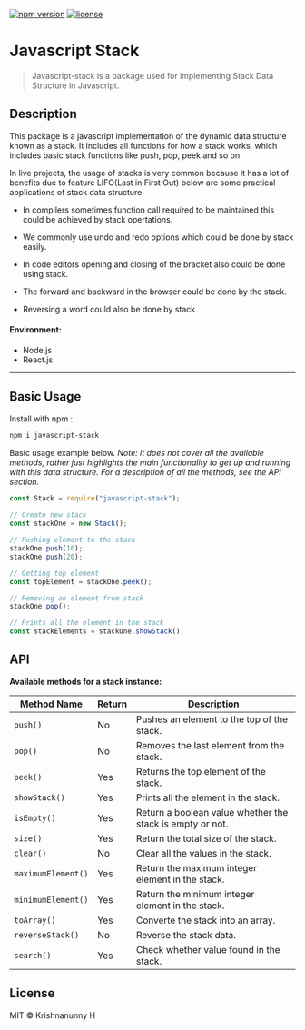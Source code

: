 [![npm version](https://img.shields.io/badge/npm-v1.4.0-blue)](https://www.npmjs.com/package/javascript-stack)
[![license](https://img.shields.io/github/license/krishheii/javascript-stack)](LICENSE-MIT)

# Javascript Stack

> Javascript-stack is a package used for implementing Stack Data Structure in Javascript.

## Description

This package is a javascript implementation of the dynamic data structure known as a stack.  It includes all functions for how a stack works, which includes basic stack functions like push, pop, peek and so on.

In live projects, the usage of stacks is very common because it has a lot of benefits due to feature  LIFO(Last in First Out) below are some practical applications of stack data structure.



-   In compilers sometimes function call required to be maintained this could be achieved by stack opertations.

-   We commonly use undo and redo options which could be done by stack easily.

-   In code editors opening and closing of the bracket also could be done using stack.

-   The forward and backward in the browser could be done by the stack.
- Reversing a word could also be done by stack



#### Environment:

- Node.js
- React.js

---

## Basic Usage

Install with npm :

```bash
npm i javascript-stack
```

Basic usage example below. _Note: it does not cover all the available
methods, rather just highlights the main functionality to get up and running
with this data structure. For a description of all the methods, see the
API section._

```javascript
const Stack = require("javascript-stack");
 
// Create new stack
const stackOne = new Stack();

// Pushing element to the stack
stackOne.push(10); 
stackOne.push(20);

// Getting top element
const topElement = stackOne.peek();

// Removing an element from stack
stackOne.pop();

// Prints all the element in the stack
const stackElements = stackOne.showStack();
```

## API

**Available methods for a stack instance:**

Method Name | Return  | Description
--- | --- | --- 
`push()` | No | Pushes an element to the top of the stack.
`pop()` | No | Removes the last element from the stack.
`peek()` | Yes | Returns the top element of the stack.
`showStack()` | Yes | Prints all the element in the stack.
`isEmpty()` | Yes | Return a boolean value whether the stack is empty or not.
`size()` | Yes | Return the total size of the stack.
`clear()` | No | Clear all the values in the stack.
`maximumElement()` | Yes | Return the maximum integer element in the stack.
`minimumElement()` | Yes | Return the minimum integer element in the stack.
`toArray()` | Yes | Converte the stack into an array.
`reverseStack()` | No | Reverse the stack data.
`search()` | Yes | Check whether value found in the stack.




## License

MIT &copy; Krishnanunny H
